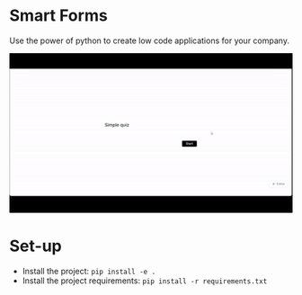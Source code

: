 # Smart Forms 

 Use the power of python to create low code applications for your company. 

![Alt text](ezgif.com-video-to-gif.gif)



# Set-up

- Install the project: `pip install -e .`
- Install the project requirements: `pip install -r requirements.txt`



